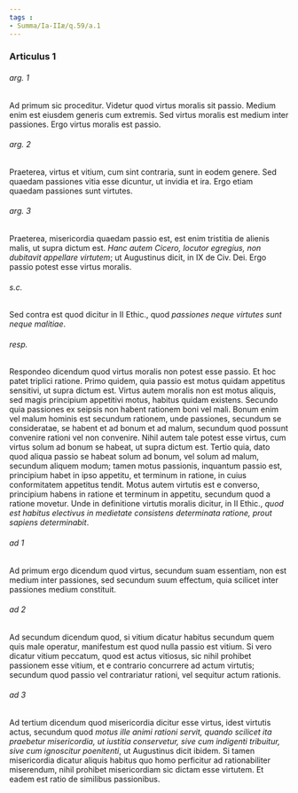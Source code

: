 ```yaml
---
tags : 
- Summa/Ia-IIæ/q.59/a.1
---
```


### Articulus 1

###### arg. 1
Ad primum sic proceditur. Videtur quod virtus moralis sit passio. Medium enim est eiusdem generis cum extremis. Sed virtus moralis est medium inter passiones. Ergo virtus moralis est passio.

###### arg. 2
Praeterea, virtus et vitium, cum sint contraria, sunt in eodem genere. Sed quaedam passiones vitia esse dicuntur, ut invidia et ira. Ergo etiam quaedam passiones sunt virtutes.

###### arg. 3
Praeterea, misericordia quaedam passio est, est enim tristitia de alienis malis, ut supra dictum est. *Hanc autem Cicero, locutor egregius, non dubitavit appellare virtutem*; ut Augustinus dicit, in IX de Civ. Dei. Ergo passio potest esse virtus moralis.

###### s.c.
Sed contra est quod dicitur in II Ethic., quod *passiones neque virtutes sunt neque malitiae*.

###### resp.
Respondeo dicendum quod virtus moralis non potest esse passio. Et hoc patet triplici ratione. Primo quidem, quia passio est motus quidam appetitus sensitivi, ut supra dictum est. Virtus autem moralis non est motus aliquis, sed magis principium appetitivi motus, habitus quidam existens. Secundo quia passiones ex seipsis non habent rationem boni vel mali. Bonum enim vel malum hominis est secundum rationem, unde passiones, secundum se consideratae, se habent et ad bonum et ad malum, secundum quod possunt convenire rationi vel non convenire. Nihil autem tale potest esse virtus, cum virtus solum ad bonum se habeat, ut supra dictum est. Tertio quia, dato quod aliqua passio se habeat solum ad bonum, vel solum ad malum, secundum aliquem modum; tamen motus passionis, inquantum passio est, principium habet in ipso appetitu, et terminum in ratione, in cuius conformitatem appetitus tendit. Motus autem virtutis est e converso, principium habens in ratione et terminum in appetitu, secundum quod a ratione movetur. Unde in definitione virtutis moralis dicitur, in II Ethic., *quod est habitus electivus in medietate consistens determinata ratione, prout sapiens determinabit*.

###### ad 1
Ad primum ergo dicendum quod virtus, secundum suam essentiam, non est medium inter passiones, sed secundum suum effectum, quia scilicet inter passiones medium constituit.

###### ad 2
Ad secundum dicendum quod, si vitium dicatur habitus secundum quem quis male operatur, manifestum est quod nulla passio est vitium. Si vero dicatur vitium peccatum, quod est actus vitiosus, sic nihil prohibet passionem esse vitium, et e contrario concurrere ad actum virtutis; secundum quod passio vel contrariatur rationi, vel sequitur actum rationis.

###### ad 3
Ad tertium dicendum quod misericordia dicitur esse virtus, idest virtutis actus, secundum quod *motus ille animi rationi servit, quando scilicet ita praebetur misericordia, ut iustitia conservetur, sive cum indigenti tribuitur, sive cum ignoscitur poenitenti*, ut Augustinus dicit ibidem. Si tamen misericordia dicatur aliquis habitus quo homo perficitur ad rationabiliter miserendum, nihil prohibet misericordiam sic dictam esse virtutem. Et eadem est ratio de similibus passionibus.

